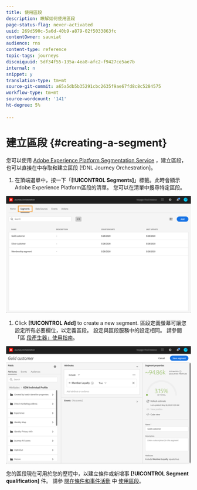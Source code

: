 ```yaml
---
title: 使用區段
description: 瞭解如何使用區段
page-status-flag: never-activated
uuid: 269d590c-5a6d-40b9-a879-02f5033863fc
contentOwner: sauviat
audience: rns
content-type: reference
topic-tags: journeys
discoiquuid: 5df34f55-135a-4ea8-afc2-f9427ce5ae7b
internal: n
snippet: y
translation-type: tm+mt
source-git-commit: a65a5db5b35291cbc2635f9ae67fd8c8c5284575
workflow-type: tm+mt
source-wordcount: '141'
ht-degree: 5%

---
```




# 建立區段 {#creating-a-segment}

您可以使用 [Adobe Experience Platform Segmentation Service](https://docs.adobe.com/content/help/en/experience-platform/segmentation/home.html) ，建立區段，也可以直接在中存取和建立區段 [!DNL Journey Orchestration]。

1. 在頂端選單中，按一下「**[!UICONTROL Segments]**」標籤。此時會顯示Adobe Experience Platform區段的清單。 您可以在清單中搜尋特定區段。

![](../assets/segment1.png)

1. Click **[!UICONTROL Add]** to create a new segment. 區段定義螢幕可讓您設定所有必要欄位，以定義區段。 設定與區段服務中的設定相同。 請參閱「區 [段產生器」使用指南](https://docs.adobe.com/content/help/en/experience-platform/segmentation/ui/overview.html)。

![](../assets/segment2.png)

您的區段現在可用於您的歷程中，以建立條件或新增事 **[!UICONTROL Segment qualification]** 件。 請參 [閱在條件和事件活動](../segment/using-a-segment.md) 中 [使用區段](../building-journeys/segment-qualification-events.md)。